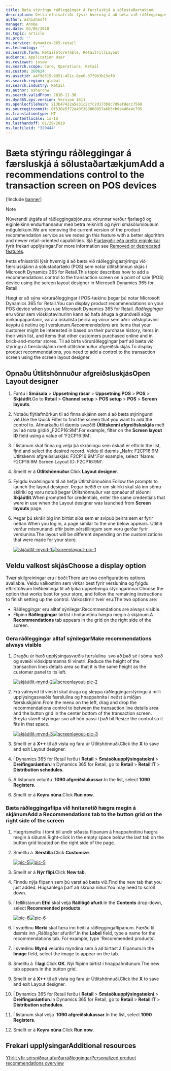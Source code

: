 ```yaml
---
title: Bæta stýringu ráðleggingar á færsluskjá á sölustaðartækjum
description: Þetta efnisatriði lýsir hvernig á að bæta við ráðleggingastýringu við færsluskjáinn á sölustaðartæki (POS) sem notar útlitshönnun skjás í Microsoft Dynamics 365 for Retail.
author: ashishmsft
manager: AnnBe
ms.date: 02/05/2018
ms.topic: article
ms.prod: ''
ms.service: dynamics-365-retail
ms.technology: ''
ms.search.form: RetailStoreTable, RetailTillLayout
audience: Application User
ms.reviewer: josaw
ms.search.scope: Core, Operations, Retail
ms.custom: 260624
ms.assetid: a4f9d315-9951-451c-8ee6-37f9b3b15ef0
ms.search.region: global
ms.search.industry: Retail
ms.author: asharchw
ms.search.validFrom: 2016-11-30
ms.dyn365.ops.version: Version 1611
ms.openlocfilehash: 213b47422a5e31c2cfc2d173b8c7d9efdecc7568
ms.sourcegitcommit: 0f530e5f72a40f383868957a6b5cb0e446e4c795
ms.translationtype: HT
ms.contentlocale: is-IS
ms.lasthandoff: 01/29/2019
ms.locfileid: "320444"
---
```

# <a name="add-a-recommendations-control-to-the-transaction-screen-on-pos-devices"></a><span data-ttu-id="537b1-103">Bæta stýringu ráðleggingar á færsluskjá á sölustaðartækjum</span><span class="sxs-lookup"><span data-stu-id="537b1-103">Add a recommendations control to the transaction screen on POS devices</span></span>

[!include [banner](includes/banner.md)]

> [!NOTE]
> <span data-ttu-id="537b1-104">Núverandi útgáfa af ráðleggingaþjónustu vörunnar verður fjarlægð og eiginleikinn endurhannaður með betra reikniriti og nýrri smásölumiðuðum möguleikum.</span><span class="sxs-lookup"><span data-stu-id="537b1-104">We are removing the current version of the product recommendation service as we redesign this feature with a better algorithm and newer retail-oriented capabilities.</span></span> <span data-ttu-id="537b1-105">Sjá [Fjarlægðir eða úreltir eiginleikar](https://docs.microsoft.com/dynamics365/unified-operations/dev-itpro/migration-upgrade/deprecated-features) fyrir frekari upplýsingar.</span><span class="sxs-lookup"><span data-stu-id="537b1-105">For more information see [Removed or deprecated features](https://docs.microsoft.com/dynamics365/unified-operations/dev-itpro/migration-upgrade/deprecated-features).</span></span>

<span data-ttu-id="537b1-106">Þetta efnisatriði lýsir hvernig á að bæta við ráðleggingastýringu við færsluskjáinn á sölustaðartæki (POS) sem notar útlitshönnun skjás í Microsoft Dynamics 365 for Retail.</span><span class="sxs-lookup"><span data-stu-id="537b1-106">This topic describes how to add a recommendations control to the transaction screen on a point of sale (POS) device using the screen layout designer in Microsoft Dynamics 365 for Retail.</span></span>

<span data-ttu-id="537b1-107">Hægt er að sýna vöruráðleggingar í POS-tækinu þegar þú notar Microsoft Dynamics 365 for Retail.</span><span class="sxs-lookup"><span data-stu-id="537b1-107">You can display product recommendations on your POS device when you use Microsoft Dynamics 365 for Retail.</span></span> <span data-ttu-id="537b1-108">*Ráðleggingar* eru vörur sem viðskiptavinurinn kann að hafa áhuga á grundvelli sögu innkaupapantanir, vara á óskalista þeirra og vörur sem aðrir viðskiptavinir keyptu á netinu og í verslunum.</span><span class="sxs-lookup"><span data-stu-id="537b1-108">*Recommendations* are items that your customer might be interested in based on their purchase history, items in their wish list, and items that other customers purchased online and in brick-and-mortar stores.</span></span> <span data-ttu-id="537b1-109">Til að birta vöruráðleggingar þarf að bæta við stýringu á færsluskjáinn með útlitshönnuður afgreiðsluskjás.</span><span class="sxs-lookup"><span data-stu-id="537b1-109">To display product recommendations, you need to add a control to the transaction screen using the screen layout designer.</span></span>

## <a name="open-layout-designer"></a><span data-ttu-id="537b1-110">Opnaðu Útlitshönnuður afgreiðsluskjás</span><span class="sxs-lookup"><span data-stu-id="537b1-110">Open Layout designer</span></span>

1. <span data-ttu-id="537b1-111">Farðu í **Smásala** &gt; **Uppsetning rásar** &gt; **Uppsetning POS** &gt; **POS** &gt; **Skjáútlit**.</span><span class="sxs-lookup"><span data-stu-id="537b1-111">Go to **Retail** &gt; **Channel setup** &gt; **POS setup** &gt; **POS** &gt; **Screen layouts**.</span></span>
2. <span data-ttu-id="537b1-112">Notaðu flýtiafmörkun til að finna skjáinn sem á að bæta stýringunni við.</span><span class="sxs-lookup"><span data-stu-id="537b1-112">Use the Quick Filter to find the screen that you want to add the control to.</span></span> <span data-ttu-id="537b1-113">Afmarkaðu til dæmis svæðið **Útlitskenni afgreiðsluskjás** með því að nota gildið „F2CP16:9M“.</span><span class="sxs-lookup"><span data-stu-id="537b1-113">For example, filter on the **Screen layout ID** field using a value of 'F2CP16:9M'.</span></span>
3. <span data-ttu-id="537b1-114">Í listanum skal finna og velja þá skráningu sem óskað er eftir.</span><span class="sxs-lookup"><span data-stu-id="537b1-114">In the list, find and select the desired record.</span></span> <span data-ttu-id="537b1-115">Veldu til dæmis „Nafn: F2CP16:9M Útlitskenni afgreiðsluskjás: F2CP16:9M“.</span><span class="sxs-lookup"><span data-stu-id="537b1-115">For example, select 'Name: F2CP16:9M Screen Layout ID: F2CP16:9M'.</span></span>
4. <span data-ttu-id="537b1-116">Smellt er á **Útlitshönnuður**.</span><span class="sxs-lookup"><span data-stu-id="537b1-116">Click **Layout designer**.</span></span>
5. <span data-ttu-id="537b1-117">Fylgdu kvaðningum til að hefja Útlitshönnuðinn.</span><span class="sxs-lookup"><span data-stu-id="537b1-117">Follow the prompts to launch the layout designer.</span></span> <span data-ttu-id="537b1-118">Þegar beðið er um skilríki skal slá inn sömu skilríki og voru notuð þegar Útlitshönnuður var opnaður af síðunni **Skjáútlit**.</span><span class="sxs-lookup"><span data-stu-id="537b1-118">When prompted for credentials, enter the same credentials that were in use when the Layout designer was launched from **Screen layouts** page.</span></span>
6. <span data-ttu-id="537b1-119">Þegar þú skráir þig inn birtist síða sem er svipuð þeirra sem er fyrir neðan.</span><span class="sxs-lookup"><span data-stu-id="537b1-119">When you log in, a page similar to the one below appears.</span></span> <span data-ttu-id="537b1-120">Útlitið verður mismunandi eftir þeim sérstillingum sem voru gerðar fyrir verslunina.</span><span class="sxs-lookup"><span data-stu-id="537b1-120">The layout will be different depending on the customizations that were made for your store.</span></span>

    <span data-ttu-id="537b1-121">[![skjáútlit-mynd-1](./media/screenlayout-pic-1.png)](./media/screenlayout-pic-1.png)</span><span class="sxs-lookup"><span data-stu-id="537b1-121">[![screenlayout-pic-1](./media/screenlayout-pic-1.png)](./media/screenlayout-pic-1.png)</span></span>

## <a name="choose-a-display-option"></a><span data-ttu-id="537b1-122">Veldu valkost skjás</span><span class="sxs-lookup"><span data-stu-id="537b1-122">Choose a display option</span></span>

<span data-ttu-id="537b1-123">Tvær skilgreiningar eru í boði:</span><span class="sxs-lookup"><span data-stu-id="537b1-123">There are two configurations options available.</span></span> <span data-ttu-id="537b1-124">Veldu valkostinn sem virkar best fyrir verslunina og fylgdu eftirstöðvum leiðbeininga til að ljúka uppsetningu stýringarinnar.</span><span class="sxs-lookup"><span data-stu-id="537b1-124">Choose the option that works best for your store, and follow the remaining instructions to finish setting up the control.</span></span> <span data-ttu-id="537b1-125">Valkostirnir tveir eru:</span><span class="sxs-lookup"><span data-stu-id="537b1-125">The two options are:</span></span>

- <span data-ttu-id="537b1-126">Ráðleggingar eru alltaf sýnilegar.</span><span class="sxs-lookup"><span data-stu-id="537b1-126">Recommendations are always visible.</span></span>
- <span data-ttu-id="537b1-127">Flipinn **Ráðleggingar** birtist í hnitanetinu hægra megin á skjánum.</span><span class="sxs-lookup"><span data-stu-id="537b1-127">A **Recommendations** tab appears in the grid on the right side of the screen.</span></span>

### <a name="make-recommendations-always-visible"></a><span data-ttu-id="537b1-128">Gera ráðleggingar alltaf sýnilegar</span><span class="sxs-lookup"><span data-stu-id="537b1-128">Make recommendations always visible</span></span>

1. <span data-ttu-id="537b1-129">Dragðu úr hæð upplýsingasvæðis færslulína  svo að það sé í sömu hæð og svæði viðskiptamanns til vinstri .</span><span class="sxs-lookup"><span data-stu-id="537b1-129">Reduce the height of the transaction lines details area so that it is the same height as the customer panel to its left.</span></span>

    <span data-ttu-id="537b1-130">[![skjáútlit-mynd-2](./media/screenlayout-pic-2.png)](./media/screenlayout-pic-2.png)</span><span class="sxs-lookup"><span data-stu-id="537b1-130">[![screenlayout-pic-2](./media/screenlayout-pic-2.png)](./media/screenlayout-pic-2.png)</span></span>

2. <span data-ttu-id="537b1-131">Frá valmynd til vinstri skal draga og sleppa ráðleggingarstýringu á milli upplýsingasvæðis færslulína og hnappahnita í neðst á miðjan færsluskjáinn.</span><span class="sxs-lookup"><span data-stu-id="537b1-131">From the menu on the left, drag and drop the recommendations control to between the transaction line details area and the button grid in the center bottom of the transaction screen.</span></span> <span data-ttu-id="537b1-132">Breyta stærð stýringar svo að hún passi í það bil.</span><span class="sxs-lookup"><span data-stu-id="537b1-132">Resize the control so it fits in that space.</span></span>

    <span data-ttu-id="537b1-133">[![skjáútlit-mynd-3](./media/screenlayout-pic-3.png)](./media/screenlayout-pic-3.png)</span><span class="sxs-lookup"><span data-stu-id="537b1-133">[![screenlayout-pic-3](./media/screenlayout-pic-3.png)](./media/screenlayout-pic-3.png)</span></span>

3. <span data-ttu-id="537b1-134">Smellt er á **X++** til að vista og fara úr Útlitshönnuði.</span><span class="sxs-lookup"><span data-stu-id="537b1-134">Click the **X** to save and exit Layout designer.</span></span>
4. <span data-ttu-id="537b1-135">Í Dynamics 365 for Retail ferðu í **Retail** &gt; **Smásöluupplýsingatækni** &gt; **Dreifingaráætlun**.</span><span class="sxs-lookup"><span data-stu-id="537b1-135">In Dynamics 365 for Retail, go to **Retail** &gt; **Retail IT** &gt; **Distribution schedules**.</span></span>
5. <span data-ttu-id="537b1-136">Á listanum velurðu  **1090 afgreiðslukassar**.</span><span class="sxs-lookup"><span data-stu-id="537b1-136">In the list, select **1090 Registers**.</span></span>
6. <span data-ttu-id="537b1-137">Smellt er á **Keyra núna**.</span><span class="sxs-lookup"><span data-stu-id="537b1-137">Click **Run now**.</span></span>

### <a name="add-a-recommendations-tab-to-the-button-grid-on-the-right-side-of-the-screen"></a><span data-ttu-id="537b1-138">Bæta ráðleggingaflipa við hnitanetið hægra megin á skjánum</span><span class="sxs-lookup"><span data-stu-id="537b1-138">Add a Recommendations tab to the button grid on the right side of the screen</span></span>

1. <span data-ttu-id="537b1-139">Hægrismelltu í tómt bil undir síðasta flipanum á hnappahnitinu hægra megin á síðunni.</span><span class="sxs-lookup"><span data-stu-id="537b1-139">Right-click in the empty space below the last tab on the button grid located on the right side of the page.</span></span>
2. <span data-ttu-id="537b1-140">Smelltu á  **Sérstilla**.</span><span class="sxs-lookup"><span data-stu-id="537b1-140">Click **Customize**.</span></span>

    <span data-ttu-id="537b1-141">[![pic-5](./media/pic-5.png)](./media/pic-5.png)</span><span class="sxs-lookup"><span data-stu-id="537b1-141">[![pic-5](./media/pic-5.png)](./media/pic-5.png)</span></span>

3. <span data-ttu-id="537b1-142">Smellt er á **Nýr flipi**.</span><span class="sxs-lookup"><span data-stu-id="537b1-142">Click **New tab**.</span></span>
4. <span data-ttu-id="537b1-143">Finndu nýja flipann sem þú varst að bæta við.</span><span class="sxs-lookup"><span data-stu-id="537b1-143">Find the new tab that you just added.</span></span> <span data-ttu-id="537b1-144">Hugsanlega þarf að skruna niður.</span><span class="sxs-lookup"><span data-stu-id="537b1-144">You may need to scroll down.</span></span>
5. <span data-ttu-id="537b1-145">Í fellilistanum **Efni** skal velja **Ráðlögð afurð**.</span><span class="sxs-lookup"><span data-stu-id="537b1-145">In the **Contents** drop-down, select **Recommended products**.</span></span>

    <span data-ttu-id="537b1-146">[![pic-6](./media/pic-6.png)](./media/pic-6.png)</span><span class="sxs-lookup"><span data-stu-id="537b1-146">[![pic-6](./media/pic-6.png)](./media/pic-6.png)</span></span>

6. <span data-ttu-id="537b1-147">Í svæðinu **Merki** skal færa inn heiti á ráðleggingaflipanum. Færðu til dæmis inn „Ráðlagðar afurðir“.</span><span class="sxs-lookup"><span data-stu-id="537b1-147">In the **Label** field, type a name for the recommendations tab. For example, type 'Recommended products'.</span></span>
7. <span data-ttu-id="537b1-148">Í svæðinu **Mynd** velurðu myndina sem á að birtast á flipanum.</span><span class="sxs-lookup"><span data-stu-id="537b1-148">In the **Image** field, select the image to appear on the tab.</span></span>
8. <span data-ttu-id="537b1-149">Smelltu á  **Í lagi**.</span><span class="sxs-lookup"><span data-stu-id="537b1-149">Click **OK**.</span></span> <span data-ttu-id="537b1-150">Nýi flipinn birtist í hnappahnitunum.</span><span class="sxs-lookup"><span data-stu-id="537b1-150">The new tab appears in the button grid.</span></span>
9. <span data-ttu-id="537b1-151">Smellt er á **X++** til að vista og fara úr Útlitshönnuði.</span><span class="sxs-lookup"><span data-stu-id="537b1-151">Click the **X** to save and exit Layout designer.</span></span>
10. <span data-ttu-id="537b1-152">Í Dynamics 365 for Retail ferðu í **Retail** &gt; **Smásöluupplýsingatækni** &gt; **Dreifingaráætlun**.</span><span class="sxs-lookup"><span data-stu-id="537b1-152">In Dynamics 365 for Retail, go to **Retail** &gt; **Retail IT** &gt; **Distribution schedules**.</span></span>
11. <span data-ttu-id="537b1-153">Í listanum skal velja  **1090 afgreiðslukassar**.</span><span class="sxs-lookup"><span data-stu-id="537b1-153">In the list, select **1090 Registers**.</span></span>
12. <span data-ttu-id="537b1-154">Smellt er á **Keyra núna**.</span><span class="sxs-lookup"><span data-stu-id="537b1-154">Click **Run now**.</span></span>

## <a name="additional-resources"></a><span data-ttu-id="537b1-155">Frekari upplýsingar</span><span class="sxs-lookup"><span data-stu-id="537b1-155">Additional resources</span></span>

[<span data-ttu-id="537b1-156">Yfirlit yfir sérsniðnar afurðarráðleggingar</span><span class="sxs-lookup"><span data-stu-id="537b1-156">Personalized product recommendations overview</span></span>](personalized-product-recommendations.md)
